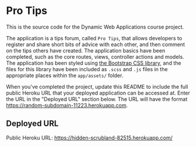 # Pro Tips

This is the source code for the Dynamic Web Applications course project.

The application is a tips forum, called `Pro Tips`, that allows developers to register and share short bits of advice with each other, and then comment on the tips others have created.  The application basics have been completed, such as the core routes, views, controller actions and models.  The application has been styled using [the Bootstrap CSS library](https://getbootstrap.com/docs/4.0/getting-started/introduction/), and the files for this library have been included as `.scss` and `.js` files in the appropriate places within the `app/assets/` folder.

When you've completed the project, update this README to include the full public Heroku URL that your deployed application can be accessed at.  Enter the URL in the "Deployed URL" section below.  The URL will have the format https://random-subdomain-11223.herokuapp.com.

## Deployed URL

Public Heroku URL: https://hidden-scrubland-82515.herokuapp.com/
